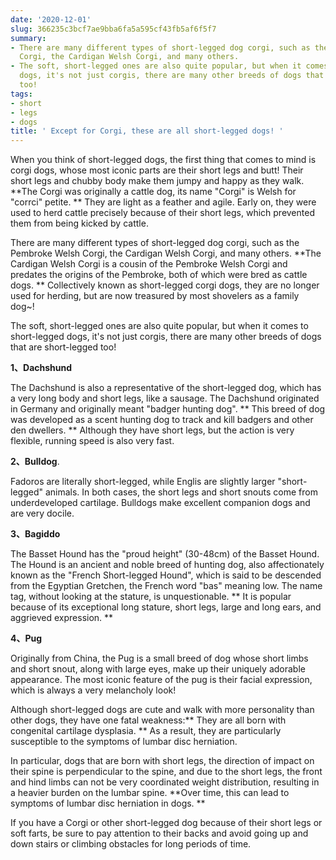 ```yaml
---
date: '2020-12-01'
slug: 366235c3bcf7ae9bba6fa5a595cf43fb5af6f5f7
summary:
- There are many different types of short-legged dog corgi, such as the Pembroke Welsh
  Corgi, the Cardigan Welsh Corgi, and many others.
- The soft, short-legged ones are also quite popular, but when it comes to short-legged
  dogs, it's not just corgis, there are many other breeds of dogs that are short-legged
  too!
tags:
- short
- legs
- dogs
title: ' Except for Corgi, these are all short-legged dogs! '
---
```


 When you think of short-legged dogs, the first thing that comes to mind is corgi dogs, whose most iconic parts are their short legs and butt! Their short legs and chubby body make them jumpy and happy as they walk.
**The Corgi was originally a cattle dog, its name "Corgi" is Welsh for "corrci" petite. **
They are light as a feather and agile. Early on, they were used to herd cattle precisely because of their short legs, which prevented them from being kicked by cattle.

There are many different types of short-legged dog corgi, such as the Pembroke Welsh Corgi, the Cardigan Welsh Corgi, and many others.
**The Cardigan Welsh Corgi is a cousin of the Pembroke Welsh Corgi and predates the origins of the Pembroke, both of which were bred as cattle dogs. **
Collectively known as short-legged corgi dogs, they are no longer used for herding, but are now treasured by most shovelers as a family dog~!

The soft, short-legged ones are also quite popular, but when it comes to short-legged dogs, it's not just corgis, there are many other breeds of dogs that are short-legged too!

**1、Dachshund**

The Dachshund is also a representative of the short-legged dog, which has a very long body and short legs, like a sausage. The Dachshund originated in Germany and originally meant "badger hunting dog".
** This breed of dog was developed as a scent hunting dog to track and kill badgers and other den dwellers. ** Although they have short legs, but the action is very flexible, running speed is also very fast.

**2、Bulldog**.

Fadoros are literally short-legged, while Englis are slightly larger "short-legged" animals. In both cases, the short legs and short snouts come from underdeveloped cartilage. Bulldogs make excellent companion dogs and are very docile.

**3、Bagiddo**

The Basset Hound has the "proud height" (30-48cm) of the Basset Hound.
The Hound is an ancient and noble breed of hunting dog, also affectionately known as the "French Short-legged Hound", which is said to be descended from the Egyptian Gretchen, the French word "bas" meaning low. The name tag, without looking at the stature, is unquestionable.
** It is popular because of its exceptional long stature, short legs, large and long ears, and aggrieved expression. **

**4、Pug**

Originally from China, the Pug is a small breed of dog whose short limbs and short snout, along with large eyes, make up their uniquely adorable appearance. The most iconic feature of the pug is their facial expression, which is always a very melancholy look!

Although short-legged dogs are cute and walk with more personality than other dogs, they have one fatal weakness:** They are all born with congenital cartilage dysplasia. **
As a result, they are particularly susceptible to the symptoms of lumbar disc herniation.

In particular, dogs that are born with short legs, the direction of impact on their spine is perpendicular to the spine, and due to the short legs, the front and hind limbs can not be very coordinated weight distribution, resulting in a heavier burden on the lumbar spine.
**Over time, this can lead to symptoms of lumbar disc herniation in dogs. **

If you have a Corgi or other short-legged dog because of their short legs or soft farts, be sure to pay attention to their backs and avoid going up and down stairs or climbing obstacles for long periods of time.

 
        